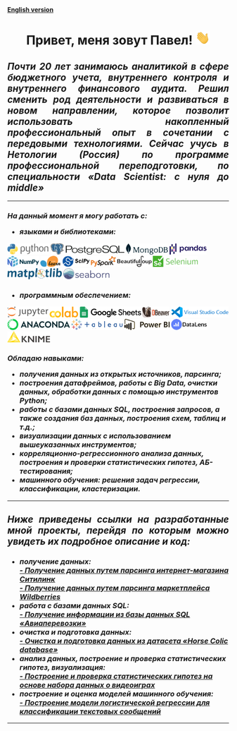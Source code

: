 <body>
    <b>
        <a href="https://github.com/DurinPavel/DurinPavel/blob/main/README_EN.md" target="_blank">
            English version</a>
        <h1 align="center">
            Привет, меня зовут Павел!
            <img src="https://github.com/DurinPavel/DurinPavel/blob/main/images/hi.gif" height="32"/>
        </h1>
        <h2 align="justify">
            <i>
                Почти 20 лет занимаюсь аналитикой в сфере бюджетного учета, внутреннего контроля и
                внутреннего финансового аудита. Решил сменить род деятельности и развиваться 
                в новом направлении, которое позволит использовать накопленный профессиональный опыт в
                сочетании с передовыми технологиями. Сейчас учусь в Нетологии (Россия) по программе 
                профессиональной переподготовки, по специальности «Data Scientist: с нуля до middle»
            </i>
        </h2>
        <hr>
        <h3>
            <i>
                На данный момент я могу работать с:
                <ul>
                    <li>языками и библиотеками:</li>
                </ul>
            </i>
        </h3>
        <p>
            <img src="https://github.com/DurinPavel/DurinPavel/blob/main/images/python.png" alt="Python" height="25"/>
            <img src="https://github.com/DurinPavel/DurinPavel/blob/main/images/postgresql.png" alt="PostgreSQL" height="25"/>
            <img src="https://github.com/DurinPavel/DurinPavel/blob/main/images/mongodb.png" alt="MongoDB"height="25"/>
            <img src="https://github.com/DurinPavel/DurinPavel/blob/main/images/pandas.png" alt="Pandas" height="25"/>
            <img src="https://github.com/DurinPavel/DurinPavel/blob/main/images/numpy.png" alt="NumPy" height="25"/>
            <img src="https://github.com/DurinPavel/DurinPavel/blob/main/images/scikit_learn.png" alt="Scikit-learn" height="25"/>
            <img src="https://github.com/DurinPavel/DurinPavel/blob/main/images/scipy.png" alt="SciPy" height="25"/>
            <img src="https://github.com/DurinPavel/DurinPavel/blob/main/images/pyspark.png" alt="PySpark" height="25"/>
            <img src="https://github.com/DurinPavel/DurinPavel/blob/main/images/beautifulsoup.png" alt="Beautifulsoup" height="25"/>
            <img src="https://github.com/DurinPavel/DurinPavel/blob/main/images/selenium.png" alt="Selenium" height="25"/>
            <img src="https://github.com/DurinPavel/DurinPavel/blob/main/images/matplotlib.png" alt="Matplotlib" height="25"/>
            <img src="https://github.com/DurinPavel/DurinPavel/blob/main/images/seaborn.png" alt="Seaborn" height="25"/>
        </p>
        <h3>
            <i>
                <ul>
                    <li>программным обеспечением:</li>
                </ul>
            </i>
        </h3>
        <p>
            <img src="https://github.com/DurinPavel/DurinPavel/blob/main/images/jupyter.png" alt="Jupyter" height="25"/>
            <img src="https://github.com/DurinPavel/DurinPavel/blob/main/images/colaboratory.png" alt="Colaboratory" height="25"/>
            <img src="https://github.com/DurinPavel/DurinPavel/blob/main/images/google_spreadsheet.png" alt="Google Spreadsheet" height="25"/>
            <img src="https://github.com/DurinPavel/DurinPavel/blob/main/images/dbeaver.png" alt="DBeaver" height="25"/>
            <img src="https://github.com/DurinPavel/DurinPavel/blob/main/images/vscode.png" alt="Visual Studio Code" height="25"/>
            <img src="https://github.com/DurinPavel/DurinPavel/blob/main/images/anaconda.png" alt="Anaconda" height="25"/>
            <img src="https://github.com/DurinPavel/DurinPavel/blob/main/images/tableau.png" alt="Tableau" height="25"/>
            <img src="https://github.com/DurinPavel/DurinPavel/blob/main/images/power_bi.png" alt="Power BI" height="25"/>
            <img src="https://github.com/DurinPavel/DurinPavel/blob/main/images/datalens.png" alt="DataLens" height="25"/>
            <img src="https://github.com/DurinPavel/DurinPavel/blob/main/images/knime.png" alt="Knime" height="25"/>
        </p>
        <h3>
            <i>
                Обладаю навыками:
                <ul>
                    <li>получения данных из открытых источников, парсинга;</li>
                    <li>построения датафреймов, работы с Big Data, очистки данных, обработки данных с помощью инструментов Python;</li>
                    <li>работы с базами данных SQL, построения запросов, а также создания баз данных, построения схем, таблиц и т.д.;</li>
                    <li>визуализации данных с использованием вышеуказанных инструментов;</li>
                    <li>корреляционно-регрессионного анализа данных, построения и проверки статистических гипотез, АБ-тестирования;</li>
                    <li>машинного обучения: решения задач регрессии, классификации, кластеризации.</li>
                </ul>
            </i>
        </h3>
        <hr>
        <h2 align="justify">
            <i>
                Ниже приведены ссылки на разработанные мной проекты, перейдя по которым можно увидеть их подробное описание и код:
            </i>
        </h2>
        <h3>
            <i>
                <ul>
                    <li>получение данных:</li>
                    <a href="https://github.com/DurinPavel/citylink_parsing#readme" target="_blank">
                        - Получение данных путем парсинга интернет-магазина Ситилинк</a><br>
                    <a href="https://github.com/DurinPavel/wildberries_parsing#readme" target="_blank">
                        - Получение данных путем парсинга маркетплейса Wildberries</a>
                    <li>работа с базами данных SQL:</li>
                    <a href="https://github.com/DurinPavel/avia_transportations_sql#readme" target="_blank">
                        - Получение информации из базы данных SQL «Авиаперевозки»</a>
                    <li>очистка и подготовка данных:</li>
                    <a href="https://github.com/DurinPavel/horse_colic_database#readme" target="_blank">
                        - Очистка и подготовка данных из датасета «Horse Colic database»</a>
                    <li>анализ данных, построение и проверка статистических гипотез, визуализация:</li>
                    <a href="https://github.com/DurinPavel/critics_and_video_games#readme" target="_blank">
                        - Построение и проверка статистических гипотез на основе набора данных о видеоиграх</a>
                    <li>построение и оценка моделей машинного обучения:</li>
                    <a href="https://github.com/DurinPavel/classification_text_messages#readme" target="_blank">
                        - Построение модели логистической регрессии для классификации текстовых сообщений</a>
                </ul>
            </i>
        </h3>
    <hr>
    </b>
</body>
